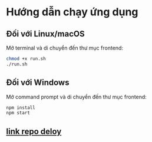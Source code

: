# Hướng dẫn chạy ứng dụng

## Đối với Linux/macOS

Mở terminal và di chuyển đến thư mục frontend:
   ```bash
   chmod +x run.sh
   ./run.sh
   ```

## Đối với Windows

Mở command prompt và di chuyển đến thư mục frontend:

```bash
npm install
npm start
```

## [link repo deloy](https://github.com/AndyAnh174/list-manager)
